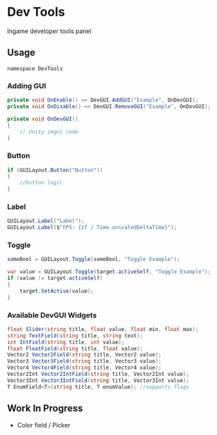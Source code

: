 # Dev Tools

Ingame developer tools panel

## Usage

`namespace DevTools`

### Adding GUI

```csharp
private void OnEnable() => DevGUI.AddGUI("Example", OnDevGUI);
private void OnDisable() => DevGUI.RemoveGUI("Example", OnDevGUI);

private void OnDevGUI()
{
    // Unity imgui code
}
```

### Button

```csharp
if (GUILayout.Button("Button"))
{
    //button logic
}
```

### Label

```csharp
GUILayout.Label("Label");
GUILayout.Label($"FPS: {1f / Time.unscaledDeltaTime}");
```

### Toggle

```csharp
someBool = GUILayout.Toggle(someBool, "Toggle Example");
```

```csharp
var value = GUILayout.Toggle(target.activeSelf, "Toggle Example");
if (value != target.activeSelf)
{
    target.SetActive(value);
}
```

### Available DevGUI Widgets

```csharp
float Slider(string title, float value, float min, float max);
string TextField(string title, string text);
int IntField(string title, int value);
float FloatField(string title, float value);
Vector2 Vector2Field(string title, Vector2 value);
Vector3 Vector3Field(string title, Vector3 value);
Vector4 Vector4Field(string title, Vector4 value);
Vector2Int Vector2IntField(string title, Vector2Int value);
Vector3Int Vector3IntField(string title, Vector3Int value);
T EnumField<T>(string title, T enumValue); //supports flags
```

## Work In Progress

- Color field / Picker
